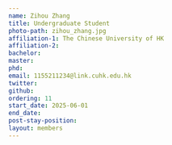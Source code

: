 ```yaml
---
name: Zihou Zhang
title: Undergraduate Student 
photo-path: zihou_zhang.jpg
affiliation-1: The Chinese University of HK
affiliation-2: 
bachelor: 
master:  
phd:  
email: 1155211234@link.cuhk.edu.hk
twitter: 
github: 
ordering: 11
start_date: 2025-06-01
end_date: 
post-stay-position: 
layout: members
---
```


